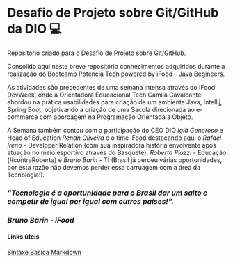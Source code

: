 # Desafio de Projeto sobre Git/GitHub da DIO :computer:
Repositório criado para o Desafio de Projeto sobre Git/GitHub.

Consolido aqui neste breve repositório conhecimentos adquiridos durante a realização do Bootcamp Potencia Tech powered by iFood - Java Begineers.

As atividades são precedentes de uma semana intensa através do IFood DevWeek, onde a Orientadora Educacional Tech Camila Cavalcante abordou na prática usabilidades para criação de um ambiente Java, Intellij, Spring Boot, objetivando a criação de uma Sacola direcionada ao e-commerce com abordagem na Programação Orientada a Objeto.

A Semana também contou com a participação do CEO DIO <em>Iglá Generoso</em> e Head of Education <em>Renan Oliveira</em> e o time iFood destacando aqui o <em>Rafael Ireno</em> - Developer Relation (com sua inspiradora história envolvente após atuação no meio esportivo através do Basquete), <em>Roberta Piozzi</em> - Educação (#contraRoberta) e <em>Bruno Barin</em> - TI (Brasil já perdeu várias oportunidades, por esta razão não devemos perder essa carruagem com a área da Tecnologia!).<br>


### <em> "Tecnologia é a oportunidade para o Brasil dar um salto e competir de igual por igual com outros países!". </em> <br>
### <em>**Bruno Barin - iFood**</em><br>

#### Links úteis<p>
[Sintaxe Basica Markdown](https://www.markdownguide.org/basic-syntax/)
